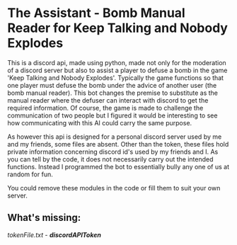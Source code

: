 # The Assistant - Bomb Manual Reader for Keep Talking and Nobody Explodes
This is a discord api, made using python, made not only for the moderation of a discord server but also to assist a player to defuse a bomb in the game 'Keep Talking and Nobody Explodes'.
Typically the game functions so that one player must defuse the bomb under the advice of another user (the bomb manual reader). 
This bot changes the premise to substitute as the manual reader where the defuser can interact with discord to get the required information. 
Of course, the game is made to challenge the communication of two people but I figured it would be interesting to see how communicating with this AI could carry the same purpose.

As however this api is designed for a personal discord server used by me and my friends, some files are absent. 
Other than the token, these files hold private information concerning discord id's used by my friends and I. As you can tell by the code, it does not necessarily carry out the intended functions.
Instead I programmed the bot to essentially bully any one of us at random for fun.

You could remove these modules in the code or fill them to suit your own server.

## What's missing:

*tokenFile.txt* - ***discordAPIToken***
